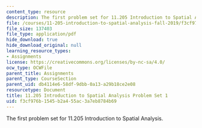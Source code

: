 ```yaml
---
content_type: resource
description: The first problem set for 11.205 Introduction to Spatial Analysis.
file: /courses/11-205-introduction-to-spatial-analysis-fall-2019/f3cf976b1545b2a455ac3a7eb8784b69_11.205f19_pset1.pdf
file_size: 137403
file_type: application/pdf
hide_download: true
hide_download_original: null
learning_resource_types:
- Assignments
license: https://creativecommons.org/licenses/by-nc-sa/4.0/
ocw_type: OCWFile
parent_title: Assignments
parent_type: CourseSection
parent_uid: db4114e6-58df-9dbb-0a13-a29b18ce2e08
resourcetype: Document
title: 11.205 Introduction to Spatial Analysis Problem Set 1
uid: f3cf976b-1545-b2a4-55ac-3a7eb8784b69
---
```

The first problem set for 11.205 Introduction to Spatial Analysis.